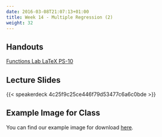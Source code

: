 ```yaml
---
date: 2016-03-08T21:07:13+01:00
title: Week 14 - Multiple Regression (2)
weight: 32
---
```


## Handouts

<a class="btn btn-primary btn-outline btn-xs{{end}}" href="https://github.com/slu-soc5050/Week-14/blob/master/Functions/week-14-r.pdf" target="_blank"> Functions </a>
<a class="btn btn-primary btn-outline btn-xs{{end}}" href="https://github.com/slu-soc5050/Week-14/blob/master/Lab/week-14-lab.pdf" target="_blank"> Lab </a>
<a class="btn btn-primary btn-outline btn-xs{{end}}" href="https://github.com/slu-soc5050/Week-14/blob/master/LaTeX/week-14-latex.pdf" target="_blank"> LaTeX </a>
<a class="btn btn-primary btn-outline btn-xs{{end}}" href="https://github.com/slu-soc5050/Week-14/blob/master/PS-10/ps-10.pdf" target="_blank"> PS-10 </a>

## Lecture Slides
{{< speakerdeck 4c25f9c25ce446f79d53477c6a6c0bde >}}

## Example Image for Class
You can find our example image for download [here](https://github.com/slu-soc5050/Week-14/raw/master/Exercise/sushi.png).
